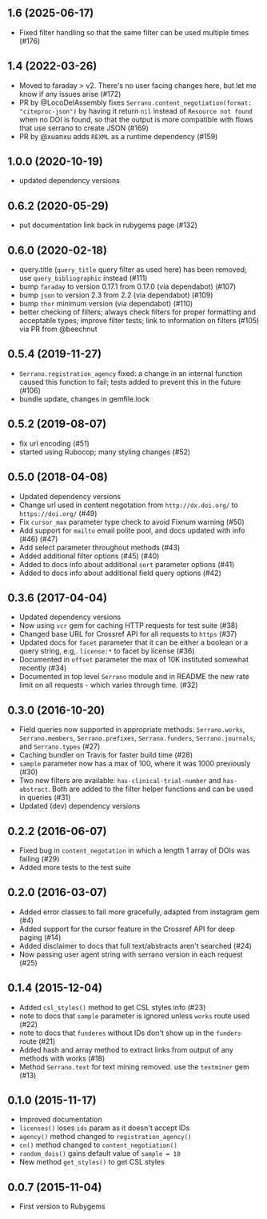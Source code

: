 ## 1.6 (2025-06-17)

* Fixed filter handling so that the same filter can be used multiple times (#176)

## 1.4 (2022-03-26)

* Moved to faraday > v2. There's no user facing changes here, but let me know if any issues arise (#172)
* PR by @LocoDelAssembly fixes `Serrano.content_negotiation(format: "citeproc-json")` by having it return `nil` instead of `Resource not found` when no DOI is found, so that the output is more compatible with flows that use serrano to create JSON (#169)
* PR by @xuanxu adds `REXML` as a runtime dependency (#159)

## 1.0.0 (2020-10-19)

* updated dependency versions

## 0.6.2 (2020-05-29)

* put documentation link back in rubygems page (#132)

## 0.6.0 (2020-02-18)

* query.title (`query_title` query filter as used here) has been removed; use `query_bibliographic` instead (#111)
* bump `faraday` to version 0.17.1 from 0.17.0 (via dependabot) (#107)
* bump `json` to version 2.3 from 2.2 (via dependabot) (#109)
* bump `thor` minimum version (via dependabot) (#110)
* better checking of filters; always check filters for proper formatting and acceptable types; improve filter tests; link to information on filters (#105) via PR from @beechnut

## 0.5.4 (2019-11-27)

* `Serrano.registration_agency` fixed: a change in an internal function caused this function to fail; tests added to prevent this in the future (#106)
* bundle update, changes in gemfile.lock

## 0.5.2 (2019-08-07)

* fix url encoding (#51)
* started using Rubocop; many styling changes (#52)

## 0.5.0 (2018-04-08)

* Updated dependency versions
* Change url used in content negotation from `http://dx.doi.org/` to `https://doi.org/` (#49)
* Fix `cursor_max` parameter type check to avoid Fixnum warning (#50)
* Add support for `mailto` email polite pool, and docs updated with info (#46) (#47)
* Add select parameter throughout methods (#43)
* Added additional filter options (#45) (#40)
* Added to docs info about additional `sort` parameter options (#41)
* Added to docs info about additional field query options (#42)

## 0.3.6 (2017-04-04)

* Updated dependency versions
* Now using `vcr` gem for caching HTTP requests for test suite (#38)
* Changed base URL for Crossref API for all requests to `https` (#37)
* Updated docs for `facet` parameter that it can be either a
boolean or a query string, e.g,. `license:*` to facet by license (#36)
* Documented in `offset` parameter the max of 10K instituted somewhat
recently (#34)
* Documented in top level `Serrano` module and in README the new
rate limit on all requests - which varies through time. (#32)

## 0.3.0 (2016-10-20)

* Field queries now supported in appropriate methods:
`Serrano.works`, `Serrano.members`, `Serrano.prefixes`, `Serrano.funders`,
`Serrano.journals`, and `Serrano.types` (#27)
* Caching bundler on Travis for faster build time (#28)
* `sample` parameter now has a max of 100, where it was
1000 previously (#30)
* Two new filters are available: `has-clinical-trial-number` and `has-abstract`.
Both are added to the filter helper functions and can be used in queries (#31)
* Updated (dev) dependency versions

## 0.2.2 (2016-06-07)

* Fixed bug in `content_negotation` in which a length 1 array of DOIs was
failing (#29)
* Added more tests to the test suite

## 0.2.0 (2016-03-07)

* Added error classes to fail more gracefully, adapted from instagram gem (#4)
* Added support for the cursor feature in the Crossref API for deep paging (#14)
* Added disclaimer to docs that full text/abstracts aren't searched (#24)
* Now passing user agent string with serrano version in each request (#25)

## 0.1.4 (2015-12-04)

* Added `csl_styles()` method to get CSL styles info (#23)
* note to docs that `sample` parameter is ignored unless `works` route used (#22)
* note to docs that `funderes` without IDs don't show up in the `funders` route (#21)
* Added hash and array method to extract links from output of any methods with works (#18)
* Method `Serrano.text` for text mining removed. use the `textminer` gem (#13)

## 0.1.0 (2015-11-17)

* Improved documentation
* `licenses()` loses `ids` param as it doesn't accept IDs
* `agency()` method changed to `registration_agency()`
* `cn()` method changed to `content_negotiation()`
* `random_dois()` gains default value of `sample = 10`
* New method `get_styles()` to get CSL styles

## 0.0.7 (2015-11-04)

* First version to Rubygems

